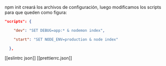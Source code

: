 npm init creará los archivos de configuración, luego modificamos los scripts para que queden como figura:
```json
"scripts": {

    "dev": "SET DEBUG=app:* & nodemon index",

    "start": "SET NODE_ENV=production & node index"

  },
```

[[eslintrc json]]
[[prettierrc.json]]